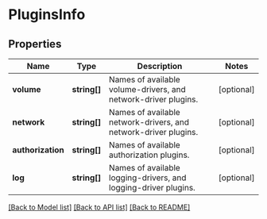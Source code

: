 # PluginsInfo

## Properties
Name | Type | Description | Notes
------------ | ------------- | ------------- | -------------
**volume** | **string[]** | Names of available volume-drivers, and network-driver plugins. | [optional] 
**network** | **string[]** | Names of available network-drivers, and network-driver plugins. | [optional] 
**authorization** | **string[]** | Names of available authorization plugins. | [optional] 
**log** | **string[]** | Names of available logging-drivers, and logging-driver plugins. | [optional] 

[[Back to Model list]](../../README.md#documentation-for-models) [[Back to API list]](../../README.md#documentation-for-api-endpoints) [[Back to README]](../../README.md)

